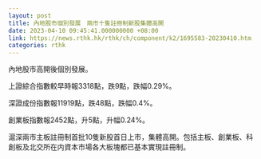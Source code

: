 ```yaml
---
layout: post
title: 內地股市個別發展　兩市十隻註冊制新股集體高開
date: 2023-04-10 09:45:41.000000000 +08:00
link: https://news.rthk.hk/rthk/ch/component/k2/1695583-20230410.htm
categories: rthk
---
```


內地股市高開後個別發展。

上證綜合指數較早時報3318點，跌9點，跌幅0.29%。

深證成份指數報11919點，跌48點，跌幅0.4%。

創業板指數報2452點，升5點，升幅0.24%。

滬深兩市主板註冊制首批10隻新股首日上市，集體高開。包括主板、創業板、科創板及北交所在内資本市場各大板塊都已基本實現註冊制。
